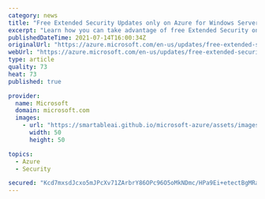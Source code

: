 ```yaml
---
category: news
title: "Free Extended Security Updates only on Azure for Windows Server 2012 /R2and SQL Server 2012 "
excerpt: "Learn how you can take advantage of free Extended Security only Azure for workloads running on Windows Server 2012/R2 and SQL Server 2012 releases. "
publishedDateTime: 2021-07-14T16:00:34Z
originalUrl: "https://azure.microsoft.com/en-us/updates/free-extended-security-updates-only-on-azure-for-windows-server-2012-r2and-sql-server-2012/"
webUrl: "https://azure.microsoft.com/en-us/updates/free-extended-security-updates-only-on-azure-for-windows-server-2012-r2and-sql-server-2012/"
type: article
quality: 73
heat: 73
published: true

provider:
  name: Microsoft
  domain: microsoft.com
  images:
    - url: "https://smartableai.github.io/microsoft-azure/assets/images/organizations/microsoft.com-50x50.jpg"
      width: 50
      height: 50

topics:
  - Azure
  - Security

secured: "Kcd7mxsdJcxo5mJPcXv71ZArbrY86OPc96O5oMkNDmc/HPa9Ei+etectBgMRa3xBnFSF/LVxNAlLjLXgpUsfPzcMVmpbJ3zN/xWXXXj+dsX/6YDUdnG06ujiZTaLM0TFWPlcIWrrpUhKzsTION01yz/M3ffMkvAvUcZZ9oMdCTtHihS/7MIhE5++PXvHKh5lNvJBs/se8H9ec39q0ECa7wQ1KyA+Qvs9/1D+94K6VHmO/CjaVUpX/7k50IxgkgkKwPMgl0LKw3GbWiTDi8FEcJa/Lwyi44Xg4eapZBmv9yF+2Abj2CqBRdcmA6XlslTajul2SpBRkp5tBdMm0W+cKIUGgidhuk2TjdElt7BvaGQ=;n0ih5XADfF8Hmog8M0UnFA=="
---
```


